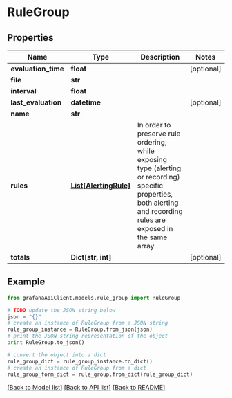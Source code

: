 # RuleGroup


## Properties
Name | Type | Description | Notes
------------ | ------------- | ------------- | -------------
**evaluation_time** | **float** |  | [optional] 
**file** | **str** |  | 
**interval** | **float** |  | 
**last_evaluation** | **datetime** |  | [optional] 
**name** | **str** |  | 
**rules** | [**List[AlertingRule]**](AlertingRule.md) | In order to preserve rule ordering, while exposing type (alerting or recording) specific properties, both alerting and recording rules are exposed in the same array. | 
**totals** | **Dict[str, int]** |  | [optional] 

## Example

```python
from grafanaApiClient.models.rule_group import RuleGroup

# TODO update the JSON string below
json = "{}"
# create an instance of RuleGroup from a JSON string
rule_group_instance = RuleGroup.from_json(json)
# print the JSON string representation of the object
print RuleGroup.to_json()

# convert the object into a dict
rule_group_dict = rule_group_instance.to_dict()
# create an instance of RuleGroup from a dict
rule_group_form_dict = rule_group.from_dict(rule_group_dict)
```
[[Back to Model list]](../README.md#documentation-for-models) [[Back to API list]](../README.md#documentation-for-api-endpoints) [[Back to README]](../README.md)


